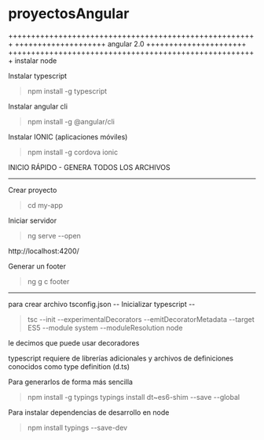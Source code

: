 # proyectosAngular

+++++++++++++++++++++++++++++++++++++++++++++++++++++++
++++++++++++++++++++ angular 2.0 ++++++++++++++++++++++
+++++++++++++++++++++++++++++++++++++++++++++++++++++++
instalar node

Instalar typescript
> npm install -g typescript

Instalar angular cli
> npm install -g @angular/cli

Instalar IONIC (aplicaciones móviles)
> npm install -g cordova ionic

INICIO RÁPIDO - GENERA TODOS LOS ARCHIVOS
**********************
Crear proyecto
> cd my-app

Iniciar servidor
> ng serve --open

http://localhost:4200/

Generar un footer
> ng g c footer
**********************

para crear archivo tsconfig.json
-- Inicializar typescript --

>  tsc --init --experimentalDecorators --emitDecoratorMetadata --target ES5 --module system --moduleResolution node  

le decimos que puede usar decoradores

typescript requiere de librerías adicionales y archivos de definiciones conocidos como type definition (d.ts)

Para generarlos de forma más sencilla
>  npm install -g typings
>  typings install dt~es6-shim --save --global  

Para instalar dependencias de desarrollo en node

> npm install typings --save-dev
